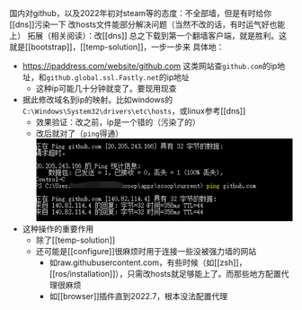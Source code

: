 国内对github，以及2022年初对steam等的态度：不全部墙，但是有时给你[[dns]]污染一下
改hosts文件能部分解决问题（当然不改的话，有时运气好也能上）
拓展（相关阅读）：改[[dns]]
总之下载到第一个翻墙客户端，就是胜利。这就是[[bootstrap]]，[[temp-solution]]，一步一步来
具体地：
- https://ipaddress.com/website/github.com
这类网站查`github.com`的ip地址，和`github.global.ssl.Fastly.net`的ip地址
    - 这种ip可能几十分钟就变了。要现用现查
- 据此修改域名到ip的映射。比如windows的`C:\Windows\System32\drivers\etc\hosts`，或linux参考[[dns]]
    - 效果验证：改之前，ip是一个错的（污染了的）
    - 改后就对了（`ping`得通）
![](hosts.png)
- 这种操作的重要作用
  - 除了[[temp-solution]]
  - 还可能是[[configure]]很麻烦时用于连接一些没被强力墙的网站
    - 如raw.githubusercontent.com，有些时候（如[[zsh]]，[[ros/installation]]），只需改hosts就足够能上了。而那些地方配置代理很麻烦
    - 如[[browser]]插件直到2022.7，根本没法配置代理
